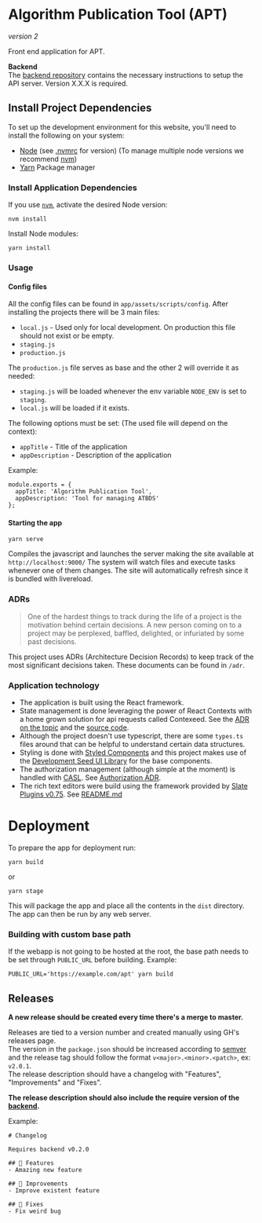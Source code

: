 # Algorithm Publication Tool (APT)
_version 2_

Front end application for APT.

**Backend**  
The [backend repository](https://github.com/developmentseed/nasa-apt) contains the necessary instructions to setup the API server. Version X.X.X is required.

## Install Project Dependencies
To set up the development environment for this website, you'll need to install the following on your system:

- [Node](http://nodejs.org/) (see [.nvmrc](./.nvmrc) for version) (To manage multiple node versions we recommend [nvm](https://github.com/creationix/nvm))
- [Yarn](https://yarnpkg.com/) Package manager

### Install Application Dependencies

If you use [`nvm`](https://github.com/creationix/nvm), activate the desired Node version:

```
nvm install
```

Install Node modules:

```
yarn install
```

### Usage

#### Config files
All the config files can be found in `app/assets/scripts/config`.
After installing the projects there will be 3 main files:
  - `local.js` - Used only for local development. On production this file should not exist or be empty.
  - `staging.js`
  - `production.js`

The `production.js` file serves as base and the other 2 will override it as needed:
  - `staging.js` will be loaded whenever the env variable `NODE_ENV` is set to `staging`.
  - `local.js` will be loaded if it exists.

The following options must be set: (The used file will depend on the context):
  - `appTitle` - Title of the application
  - `appDescription` - Description of the application

Example:
```
module.exports = {
  appTitle: 'Algorithm Publication Tool',
  appDescription: 'Tool for managing ATBDS'
};
```

#### Starting the app

```
yarn serve
```
Compiles the javascript and launches the server making the site available at `http://localhost:9000/`
The system will watch files and execute tasks whenever one of them changes.
The site will automatically refresh since it is bundled with livereload.

### ADRs
> One of the hardest things to track during the life of a project is the motivation behind certain decisions. A new person coming on to a project may be perplexed, baffled, delighted, or infuriated by some past decisions.

This project uses ADRs (Architecture Decision Records) to keep track of the most significant decisions taken.
These documents can be found in `/adr`.

### Application technology
- The application is built using the React framework.
- State management is done leveraging the power of React Contexts with a home grown solution for api requests called Contexeed. See the [ADR on the topic](./adr/0001-data-management.md) and the [source code](./app/assets/scripts/utils/contexeed/README.md).
- Although the project doesn't use typescript, there are some `types.ts` files around that can be helpful to understand certain data structures.
- Styling is done with [Styled Components](https://styled-components.com/) and this project makes use of the [Development Seed UI Library](https://devseed-ui-library.surge.sh) for the base components.
- The authorization management (although simple at the moment) is handled with [CASL](https://casl.js.org/v5/en/). See [Authorization ADR](./adr/0002-a11n.md).
- The rich text editors were build using the framework provided by [Slate Plugins v0.75](https://github.com/udecode/slate-plugins/tree/v0.75.2). See [README.md](./app/assets/scripts/components/slate/README.md)

# Deployment
To prepare the app for deployment run:

```
yarn build
```
or
```
yarn stage
```
This will package the app and place all the contents in the `dist` directory.
The app can then be run by any web server.

### Building with custom base path
If the webapp is not going to be hosted at the root, the base path needs to be set through `PUBLIC_URL` before building.
Example:
```
PUBLIC_URL='https://example.com/apt' yarn build
```

## Releases

**A new release should be created every time there's a merge to master.**

Releases are tied to a version number and created manually using GH's releases page.  
The version in the `package.json` should be increased according to [semver](https://semver.org/) and the release tag should follow the format `v<major>.<minor>.<patch>`, ex: `v2.0.1`.  
The release description should have a changelog with "Features", "Improvements" and "Fixes".

**The release description should also include the require version of the [backend](https://github.com/developmentseed/nasa-apt).**

Example:
```
# Changelog

Requires backend v0.2.0

## 🎉 Features
- Amazing new feature

## 🚀 Improvements
- Improve existent feature

## 🐛 Fixes
- Fix weird bug
```
